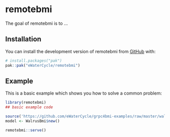 
# remotebmi

<!-- badges: start -->
<!-- badges: end -->

The goal of remotebmi is to ...

## Installation

You can install the development version of remotebmi from [GitHub](https://github.com/) with:

``` r
# install.packages("pak")
pak::pak("eWaterCycle/remotebmi")
```

## Example

This is a basic example which shows you how to solve a common problem:

``` r
library(remotebmi)
## basic example code

source('https://github.com/eWaterCycle/grpc4bmi-examples/raw/master/walrus/walrus-bmi.r')
model <- WalrusBmi$new()

remotebmi::serve()
```

